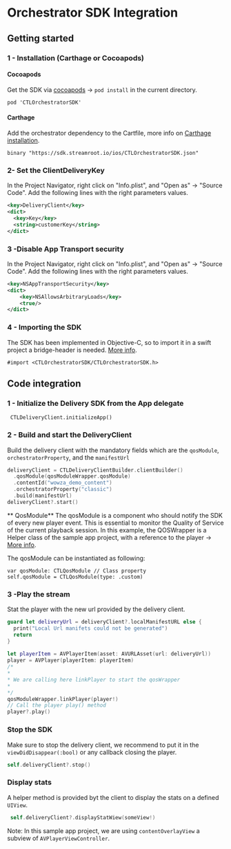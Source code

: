 # Orchestrator SDK Integration
 
## Getting started

### 1 - Installation (Carthage or Cocoapods)

#### Cocoapods
Get the SDK via [cocoapods](https://cocoapods.org/) -> `pod install` in the current directory.

```
pod 'CTLOrchestratorSDK'
```

#### Carthage

Add the orchestrator dependency to the Cartfile, more info on [Carthage installation](https://github.com/Carthage/Carthage#quick-start).
```
binary "https://sdk.streamroot.io/ios/CTLOrchestratorSDK.json"
```

### 2-  Set the ClientDeliveryKey
In the Project Navigator, right click on "Info.plist", and "Open as" → "Source Code".
Add the following lines with the right parameters values.

```xml
<key>DeliveryClient</key>
<dict>
  <key>Key</key>
  <string>customerKey</string>
</dict>
```

### 3 -Disable App Transport security
In the Project Navigator, right click on "Info.plist", and "Open as" → "Source Code".
Add the following lines with the right parameters values.

```xml
<key>NSAppTransportSecurity</key>
<dict>
	<key>NSAllowsArbitraryLoads</key>
	<true/>
</dict>
```

### 4 - Importing the SDK
The SDK has been implemented in Objective-C, so to import it in a swift project a bridge-header is needed. [More info](https://developer.apple.com/documentation/swift/imported_c_and_objective-c_apis).

```
#import <CTLOrchestratorSDK/CTLOrchestratorSDK.h>
```

## Code integration

### 1 - Initialize the Delivery SDK from the App delegate

```
 CTLDeliveryClient.initializeApp()
```

### 2 - Build and start the DeliveryClient
Build the delivery client with the mandatory fields which are the `qosModule`, `orchestratorProperty`, and the `manifestUrl`
```swift
deliveryClient = CTLDeliveryClientBuilder.clientBuilder()
  .qosModule(qosModuleWrapper.qosModule)
  .contentId("wowza_demo_content")
  .orchestratorProperty("classic")
  .build(manifestUrl)
deliveryClient?.start()
```


** QosModule**
The qosModule is a component who should notify the SDK of every new player event. This is essential to monitor the Quality of Service of the current playback session.
In this example, the QOSWrapper is a Helper class of the sample app project, with a reference to the player -> [More info](AVPlayerOrchestrator/QosModuleWrapper.swift).

The qosModule can be instantiated as following: 
```
var qosModule: CTLQosModule // Class property
self.qosModule = CTLQosModule(type: .custom)
```

### 3 -Play the stream
Stat the player with the new url provided by the delivery client.
```swift
guard let deliveryUrl = deliveryClient?.localManifestURL else {
  print("Local Url manifets could not be generated")
  return
}
    
let playerItem = AVPlayerItem(asset: AVURLAsset(url: deliveryUrl))
player = AVPlayer(playerItem: playerItem)
/*
* 
* We are calling here linkPlayer to start the qosWrapper
* 
*/
qosModuleWrapper.linkPlayer(player!)
// Call the player play() method
player?.play()
```

### Stop the SDK
Make sure to stop the delivery client, we recommend to put it in the `viewDidDisappear(:bool)` or any callback closing the player.
```swift 
self.deliveryClient?.stop()
```

### Display stats

A helper method is provided byt the client to display the stats on a defined `UIView`.
```swift 
 self.deliveryClient?.displayStatWiew(someView!)
```
Note: In this sample app project, we are using `contentOverlayView` a subview of `AVPlayerViewController`.
